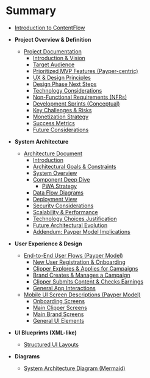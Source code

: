 # Summary

*   [Introduction to ContentFlow](./README.md) <!-- Assuming a main landing page -->

*   **Project Overview & Definition**
    *   [Project Documentation](./project_documentation.md)
        *   [Introduction & Vision](./project_documentation.md#1-introduction--vision-derived-from-prd)
        *   [Target Audience](./project_documentation.md#2-target-audience-derived-from-prd)
        *   [Prioritized MVP Features (Payper-centric)](./project_documentation.md#3-prioritized-mvp-features-payper-centric-model)
        *   [UX & Design Principles](./project_documentation.md#4-user-experience-ux--design-principles-derived-from-prd)
        *   [Design Phase Next Steps](./project_documentation.md#5-proposed-next-steps-for-design-phase)
        *   [Technology Considerations](./project_documentation.md#6-technology-considerations--recommendations)
        *   [Non-Functional Requirements (NFRs)](./project_documentation.md#7-non-functional-requirements-nfrs---mvp-derived-from-prd)
        *   [Development Sprints (Conceptual)](./project_documentation.md#8-conceptual-development-sprintsphases-mvp)
        *   [Key Challenges & Risks](./project_documentation.md#9-key-challenges--risks-for-mvp)
        *   [Monetization Strategy](./project_documentation.md#10-monetization-strategy-derived-from-prd)
        *   [Success Metrics](./project_documentation.md#11-success-metrics-mvp---derived-from-prd)
        *   [Future Considerations](./project_documentation.md#12-future-considerations-post-mvp---derived-from-prd)
*   **System Architecture**
    *   [Architecture Document](./architecture_document.md)
        *   [Introduction](./architecture_document.md#1-introduction)
        *   [Architectural Goals & Constraints](./architecture_document.md#2-architectural-goals--constraints)
        *   [System Overview](./architecture_document.md#3-system-overview-logical-architecture)
        *   [Component Deep Dive](./architecture_document.md#4-component-deep-dive)
            *   [PWA Strategy](./architecture_document.md#416-pwa-strategy-for-contentflow)
        *   [Data Flow Diagrams](./architecture_document.md#5-data-flow-diagrams-conceptual)
        *   [Deployment View](./architecture_document.md#6-deployment-view-conceptual-mvp)
        *   [Security Considerations](./architecture_document.md#7-security-considerations)
        *   [Scalability & Performance](./architecture_document.md#8-scalability--performance-considerations)
        *   [Technology Choices Justification](./architecture_document.md#9-technology-choices-justification-summary)
        *   [Future Architectural Evolution](./architecture_document.md#10-future-architectural-evolution)
        *   [Addendum: Payper Model Implications](./architecture_document.md#11-addendum-architectural-implications-of-payper-model-adoption)
*   **User Experience & Design**
    *   [End-to-End User Flows (Payper Model)](./user_flows.md)
        *   [New User Registration & Onboarding](./user_flows.md#scenario-1-new-user-registration--onboarding-clipper-role-focus)
        *   [Clipper Explores & Applies for Campaigns](./user_flows.md#scenario-2-clipper-explores--applies-for-campaigns)
        *   [Brand Creates & Manages a Campaign](./user_flows.md#scenario-3-brand-creates--manages-a-campaign)
        *   [Clipper Submits Content & Checks Earnings](./user_flows.md#scenario-4-clipper-submits-content--checks-earnings)
        *   [General App Interactions](./user_flows.md#scenario-5-general-app-interactions-both-roles)
    *   [Mobile UI Screen Descriptions (Payper Model)](./ui_screen_descriptions.md)
        *   [Onboarding Screens](./ui_screen_descriptions.md#i-onboarding-screens)
        *   [Main Clipper Screens](./ui_screen_descriptions.md#ii-main-clipper-screens)
        *   [Main Brand Screens](./ui_screen_descriptions.md#iii-main-brand-screens-adaptedimplied)
        *   [General UI Elements](./ui_screen_descriptions.md#iv-general-ui-elements-used-across-multiple-screens)

*   **UI Blueprints (XML-like)**
    *   [Structured UI Layouts](./ui_blueprints_combined.xml) <!-- Assuming the user will combine the XML files or this points to a directory -->

*   **Diagrams**
    *   [System Architecture Diagram (Mermaid)](./architecture_diagram.md) <!-- This would be a new .md file where the user pastes the Mermaid code block -->
